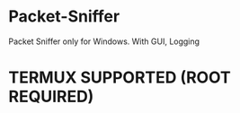 # Packet-Sniffer
Packet Sniffer only for Windows. With GUI, Logging
# TERMUX SUPPORTED (ROOT REQUIRED)

